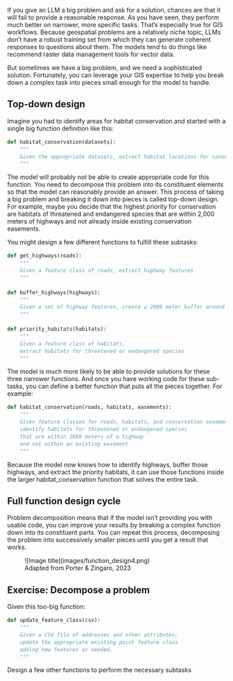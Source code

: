 If you give an LLM a big problem and ask for a solution, chances are that it will fail to provide a reasonable response. As you have seen, they perform much better on narrower, more specific tasks. That’s especially true for GIS workflows. Because geospatial problems are a relatively niche topic, LLMs don’t have a robust training set from which they can generate coherent responses to questions about them. The models tend to do things like recommend raster data management tools for vector data. 

But sometimes we have a big problem, and we need a sophisticated solution. Fortunately, you can leverage your GIS expertise to help you break down a complex task into pieces small enough for the model to handle. 

## Top-down design
Imagine you had to identify areas for habitat conservation and started with a single big function definition like this:

``` py linenums="1"
def habitat_conservation(datasets):
    """
    Given the appropriate datasets, extract habitat locations for conservation
    """
```

The model will probably not be able to create appropriate code for this function. You need to decompose this problem into its constituent elements so that the model can reasonably provide an answer. This process of taking a big problem and breaking it down into pieces is called top-down design. For example, maybe you decide that the highest priority for conservation are habitats of threatened and endangered species that are within 2,000 meters of highways and not already inside existing conservation easements.

You might design a few different functions to fulfill these subtasks:

``` py linenums="1"
def get_highways(roads):
    """
    Given a feature class of roads, extract highway features
    """

def buffer_highways(highways):
    """
    Given a set of highway features, create a 2000 meter buffer around them
    """

def priority_habitats(habitats):
    """
    Given a feature class of habitats, 
    extract habitats for threatened or endangered species
    """
```

The model is much more likely to be able to provide solutions for these three narrower functions. And once you have working code for these sub-tasks, you can define a better function that puts all the pieces together. For example:

``` py linenums="1"
def habitat_conservation(roads, habitats, easements):
    """
    Given feature classes for roads, habitats, and conservation easements,
    identify habitats for threatened or endangered species 
    that are within 2000 meters of a highway
    and not within an existing easement
    """
```

Because the model now knows how to identify highways, buffer those highways, and extract the priority habitats, it can use those functions inside the larger habitat_conservation function that solves the entire task.

## Full function design cycle

Problem decomposition means that if the model isn’t providing you with usable code, you can improve your results by breaking a complex function down into its constituent parts. You can repeat this process, decomposing the problem into successively smaller pieces until you get a result that works.

<figure markdown="span">
  ![Image title](images/function_design4.png)
  <figcaption>Adapted from Porter & Zingaro, 2023</figcaption>
</figure>

## Exercise: Decompose a problem

Given this too-big function:

``` py linenums="1"
def update_feature_class(csv):
    """
    Given a CSV file of addresses and other attributes, 
    update the appropriate existing point feature class
    adding new features as needed.
    """
```

Design a few other functions to perform the necessary subtasks